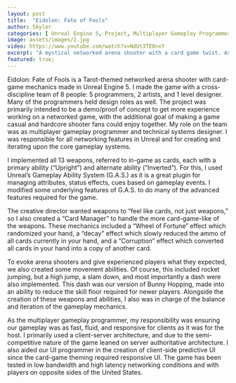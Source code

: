```yaml
---
layout: post
title:  "Eidolon: Fate of Fools"
author: Skyler
categories: [ Unreal Engine 5, Project, Multiplayer Gameplay Programmer, Technical Systems Designer  ]
image: assets/images/2.jpg
video: https://www.youtube.com/watch?v=NdUt3TE0nxY
excerpt: "A mystical networked arena shooter with a card game twist. Astral combatants use abilities inspired by major arcana tarot cards.\n\nI am responsible for the systems design, core gameplay programming, and networking."
featured: true;
---
```


Eidolon: Fate of Fools is a Tarot-themed networked arena shooter with card-game mechanics made in Unreal Engine 5. I made the game with a cross-discipline team of 8 people: 5 programmers, 2 artists, and 1 level designer. Many of the programmers held design roles as well. The project was primarily intended to be a demo/proof of concept to get more experience working on a networked game, with the additional goal of making a game casual and hardcore shooter fans could enjoy together. My role on the team was as multiplayer gameplay programmer and technical systems designer. I was responsible for all networking features in Unreal and for creating and iterating upon the core gameplay systems.

I implemented all 13 weapons, referred to in-game as cards, each with a primary ability (“Upright”) and alternate ability (“Inverted”). For this, I used Unreal’s Gameplay Ability System (G.A.S.) as it is a great plugin for managing attributes, status effects, cues based on gameplay events. I modified some underlying features of G.A.S. to do many of the advanced features required for the game.

The creative director wanted weapons to “feel like cards, not just weapons,” so I also created a “Card Manager” to handle the more card-game-like of the weapons. These mechanics included a “Wheel of Fortune” effect which randomized your hand, a “decay” effect which slowly reduced the ammo of all cards currently in your hand, and a “Corruption” effect which converted all cards in your hand into a copy of another card.

To evoke arena shooters and give experienced players what they expected, we also created some movement abilities. Of course, this included rocket jumping, but a high jump, a slam down, and most importantly a dash were also implemented. This dash was our version of Bunny Hopping, made into an ability to reduce the skill floor required for newer players. 
Alongside the creation of these weapons and abilities, I also was in charge of the balance and iteration of the gameplay mechanics.

As the multiplayer gameplay programmer, my responsibility was ensuring our gameplay was as fast, fluid, and responsive for clients as it was for the host. I primarily used a client-server architecture, and due to the semi-competitive nature of the game leaned on server authoritative architecture. I also aided our UI programmer in the creation of client-side predictive UI since the card-game theming required responsive UI. The game has been tested in low bandwidth and high latency networking conditions and with players on opposite sides of the United States.
